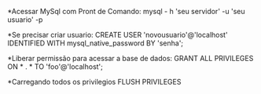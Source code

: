 *Acessar MySql com Pront de Comando:
mysql - h 'seu servidor' -u 'seu usuario' -p

*Se precisar criar usuario:
CREATE USER 'novousuario'@'localhost' IDENTIFIED WITH mysql_native_password BY 'senha';

*Liberar permissão para acessar a base de dados:
GRANT ALL PRIVILEGES ON * . * TO 'foo'@'localhost';

*Carregando todos os privilegios
FLUSH PRIVILEGES